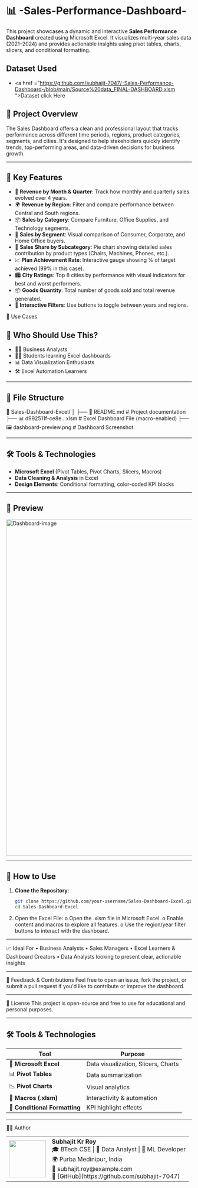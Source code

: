 # 📊 -Sales-Performance-Dashboard-
This project showcases a dynamic and interactive **Sales Performance Dashboard** created using Microsoft Excel. It visualizes multi-year sales data (2021–2024) and provides actionable insights using pivot tables, charts, slicers, and conditional formatting.



## Dataset Used
-	<a href =”https://github.com/subhajit-7047/-Sales-Performance-Dashboard-/blob/main/Source%20data_FINAL-DASHBOARD.xlsm “>Dataset click Here</a>


## 📌 Project Overview

The Sales Dashboard offers a clean and professional layout that tracks performance across different time periods, regions, product categories, segments, and cities. It's designed to help stakeholders quickly identify trends, top-performing areas, and data-driven decisions for business growth.

---

## 🎯 Key Features

- 📅 **Revenue by Month & Quarter**: Track how monthly and quarterly sales evolved over 4 years.
- 🌍 **Revenue by Region**: Filter and compare performance between Central and South regions.
- 📦 **Sales by Category**: Compare Furniture, Office Supplies, and Technology segments.
- 👤 **Sales by Segment**: Visual comparison of Consumer, Corporate, and Home Office buyers.
- 🍕 **Sales Share by Subcategory**: Pie chart showing detailed sales contribution by product types (Chairs, Machines, Phones, etc.).
- 📈 **Plan Achievement Rate**: Interactive gauge showing % of target achieved (99% in this case).
- 🏙 **City Ratings**: Top 8 cities by performance with visual indicators for best and worst performers.
- 📦 **Goods Quantity**: Total number of goods sold and total revenue generated.
- 🔘 **Interactive Filters**: Use buttons to toggle between years and regions.


🧪 Use Cases
## 🎯 Who Should Use This?
- 🧑‍💼 Business Analysts
- 🧑‍🎓 Students learning Excel dashboards
- 📊 Data Visualization Enthusiasts
- 🛠 Excel Automation Learners

---

## 📂 File Structure

📁 Sales-Dashboard-Excel/
│
├── 📄 README.md # Project documentation
├── 📊 d992511f-ce8e...xlsm # Excel Dashboard File (macro-enabled)
├── 🖼️ dashboard-preview.png # Dashboard Screenshot

---

## 🛠️ Tools & Technologies

- **Microsoft Excel** (Pivot Tables, Pivot Charts, Slicers, Macros)
- **Data Cleaning & Analysis** in Excel
- **Design Elements**: Conditional formatting, color-coded KPI blocks

---

## 📸 Preview

<img width="1919" height="910" alt="Dashboard-image" src="https://github.com/user-attachments/assets/ab3500c1-832e-4844-a88b-a7bcb5a7c0e3" />



---

## 🏁 How to Use

1. **Clone the Repository**:
   ```bash
   git clone https://github.com/your-username/Sales-Dashboard-Excel.git
   cd Sales-Dashboard-Excel
2.	Open the Excel File:
o	Open the .xlsm file in Microsoft Excel.
o	Enable content and macros to explore all features.
o	Use the region/year filter buttons to interact with the dashboard.
________________________________________
📈 Ideal For
•	Business Analysts
•	Sales Managers
•	Excel Learners & Dashboard Creators
•	Data Analysts looking to present clear, actionable insights
________________________________________
📮 Feedback & Contributions
Feel free to open an issue, fork the project, or submit a pull request if you'd like to contribute or improve the dashboard.
________________________________________
📜 License
This project is open-source and free to use for educational and personal purposes.
________________________________________


## 🛠️ Tools & Technologies

| Tool               | Purpose                           |
|--------------------|------------------------------------|
| 🎯 **Microsoft Excel** | Data visualization, Slicers, Charts |
| 📊 **Pivot Tables**    | Data summarization               |
| 📉 **Pivot Charts**    | Visual analytics                 |
| 🧮 **Macros (.xlsm)**  | Interactivity & automation       |
| 🎨 **Conditional Formatting** | KPI highlight effects     |



________________________________________
👨‍💻 Author

<table> <tr> <td> <img src="https://avatars.githubusercontent.com/u/179395408?v=4" width="100" /> </td> <td> <strong>Subhajit Kr Roy</strong><br> 🎓 BTech CSE | 💼 Data Analyst | 🤖 ML Developer <br> 🌍 Purba Medinipur, India <br> 📧 subhajit.roy@example.com <br> 🔗 [GitHub](https://github.com/subhajit-7047) </td> </tr> </table>



